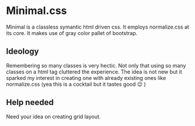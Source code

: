 # Minimal.css
Minimal is a classless symantic html driven css. It employs normalize.css at its core. It makes use of gray color pallet of bootstrap.

## Ideology
Remembering so many classes is very hectic. Not only that using so many classes on a html tag cluttered the experience. The idea is not new but it sparked my interest in creating one with already existing ones like normalize.css (yea this is a cocktail but it tastes good :wink: )

## Help needed
Need your idea on creating grid layout. 